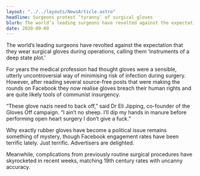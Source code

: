 ```yaml
---
layout: "../../layouts/NewsArticle.astro"
headline: Surgeons protest ‘tyranny’ of surgical gloves
blurb: The world’s leading surgeons have revolted against the expectation that they wear surgical gloves during operations, calling them ‘instruments of a deep state plot.’
date: 2020-09-09
---
```


The world’s leading surgeons have revolted against the expectation that they wear surgical gloves during operations, calling them ‘instruments of a deep state plot.’

For years the medical profession had thought gloves were a sensible, utterly uncontroversial way of minimising risk of infection during surgery. However, after reading several source-free posts that were making the rounds on Facebook they now realise gloves breach their human rights and are quite likely tools of communist insurgency.

“These glove nazis need to back off,” said Dr Eli Jipping, co-founder of the Gloves Off campaign. “I ain’t no sheep. I’ll dip my hands in manure before performing open heart surgery I don’t give a fuck.”

Why exactly rubber gloves have become a political issue remains something of mystery, though Facebook engagement rates have been terrific lately. Just terrific. Advertisers are delighted.

Meanwhile, complications from previously routine surgical procedures have skyrocketed in recent weeks, matching 19th century rates with uncanny accuracy.
